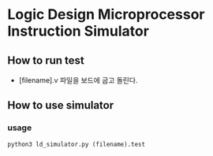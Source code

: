 # Logic Design Microprocessor Instruction Simulator

## How to run test

- [filename].v 파일을 보드에 굽고 돌린다.

## How to use simulator

### usage
```
python3 ld_simulator.py (filename).test
```

